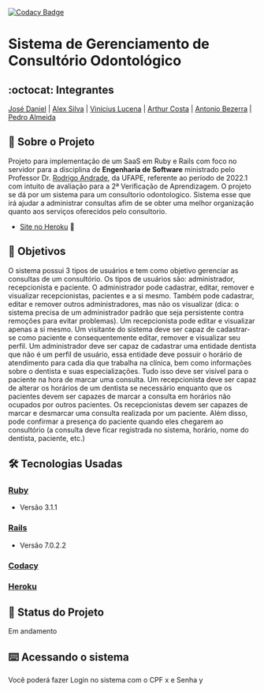 [![Codacy Badge](https://app.codacy.com/project/badge/Grade/334048702a8e4a6b8dc2bedef7d65a95)](https://www.codacy.com/gh/OdontoLovers/OdontoES/dashboard?utm_source=github.com&amp;utm_medium=referral&amp;utm_content=OdontoLovers/OdontoES&amp;utm_campaign=Badge_Grade)
# Sistema de Gerenciamento de Consultório Odontológico
## :octocat: Integrantes
[José Daniel](https://github.com/JoseDanielF) | [Alex Silva](https://github.com/alexlsilva7) | [Vinicius Lucena](https://github.com/viniciuslucena) | [Arthur Costa](https://github.com/arthur007110) | [Antonio Bezerra](https://github.com/antoniobezerra01) | [Pedro Almeida](https://github.com/)
## :page_with_curl: Sobre o Projeto
Projeto para implementação de um SaaS em Ruby e Rails com foco no servidor para a disciplina de __Engenharia de Software__ ministrado pelo Professor Dr. [Rodrigo Andrade](https://github.com/rcaa), da UFAPE, referente ao período de 2022.1 com intuito de avaliação para a 2ª Verificação de Aprendizagem.
O projeto se dá por um sistema para um consultorio odontologico. Sistema esse que irá ajudar a administrar consultas afim de se obter uma melhor organização quanto aos serviços oferecidos pelo consultorio.
*   [Site no Heroku](https://www.heroku.com/) :robot:

## :round_pushpin: Objetivos
O sistema possui 3 tipos de usuários e tem como objetivo gerenciar as consultas de um
consultório. Os tipos de usuários são: administrador, recepcionista e paciente. O
administrador pode cadastrar, editar, remover e visualizar recepcionistas, pacientes e a si
mesmo. Também pode cadastrar, editar e remover outros administradores, mas não os
visualizar (dica: o sistema precisa de um administrador padrão que seja persistente contra
remoções para evitar problemas). Um recepcionista pode editar e visualizar apenas a si
mesmo. Um visitante do sistema deve ser capaz de cadastrar-se como paciente e
consequentemente editar, remover e visualizar seu perfil. Um administrador deve ser capaz
de cadastrar uma entidade dentista que não é um perfil de usuário, essa entidade deve
possuir o horário de atendimento para cada dia que trabalha na clínica, bem como
informações sobre o dentista e suas especializações. Tudo isso deve ser visível para o
paciente na hora de marcar uma consulta. Um recepcionista deve ser capaz de alterar os
horários de um dentista se necessário enquanto que os pacientes devem ser capazes de
marcar a consulta em horários não ocupados por outros pacientes. Os recepcionistas devem
ser capazes de marcar e desmarcar uma consulta realizada por um paciente. Além disso,
pode confirmar a presença do paciente quando eles chegarem ao consultório (a consulta
deve ficar registrada no sistema, horário, nome do dentista, paciente, etc.)
## :hammer_and_wrench: Tecnologias Usadas
### [Ruby](https://www.ruby-lang.org/pt/)
*   Versão 3.1.1
### [Rails](https://rubyonrails.org/)
*   Versão 7.0.2.2
### [Codacy](https://www.codacy.com/product)
### [Heroku](https://www.heroku.com/)
## :construction: Status do Projeto
Em andamento
## :keyboard: Acessando o sistema
Você poderá fazer Login no sistema com o CPF x e Senha y